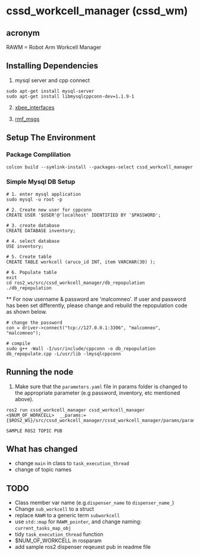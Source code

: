 # cssd_workcell_manager (cssd_wm)

## acronym
RAWM = Robot Arm Workcell Manager

## Installing Dependencies
1. mysql server and cpp connect
```
sudo apt-get install mysql-server
sudo apt-get install libmysqlcppconn-dev=1.1.9-1
```
2. [xbee_interfaces](https://github.com/RMFHOPE/xbee_interface)

3. [rmf_msgs](null)

## Setup The Environment

### Package Complilation
```
colcon build --symlink-install --packages-select cssd_workcell_manager
```

### Simple Mysql DB Setup
```
# 1. enter mysql application
sudo mysql -u root -p

# 2. Create new user for cppconn
CREATE USER '$USER'@'localhost' IDENTIFIED BY '$PASSWORD';

# 3. create database
CREATE DATABASE inventory;

# 4. select database
USE inventory;

# 5. Create table
CREATE TABLE workcell (aruco_id INT, item VARCHAR(30) );

# 6. Populate table
exit
cd ros2_ws/src/cssd_workcell_manager/db_repopulation
./db_repopulation
```

** For now username & password are 'malcomneo'. If user and password has been set differently, please change and rebuild the repopulation code as shown below.
```
# change the password
con = driver->connect("tcp://127.0.0.1:3306", "malcomneo", "malcomneo");

# compile
sudo g++ -Wall -I/usr/include/cppconn -o db_repopulation db_repopulate.cpp -L/usr/lib -lmysqlcppconn

```


## Running the node
1. Make sure that the `parameters.yaml` file in params folder is changed to the appropriate parameter (e.g password, inventory, etc mentioned above).

```
ros2 run cssd_workcell_manager cssd_workcell_manager <$NUM_OF_WORKCELL>  __params:={$ROS2_WS}/src/cssd_workcell_manager/cssd_workcell_manager/params/parameters.yaml
```

```
SAMPLE ROS2 TOPIC PUB
```


## What has changed
- change `main` in class to `task_execution_thread`
- change of topic names

## TODO
- Class member var name (e.g.`dispenser_name` to `dispenser_name_`)
- Change `sub_workcell` to a struct
- replace `RAWM` to a generic term `subworkcell`
- use `std::map` for `RAWM_pointer`, and change naming: `current_tasks_map_obj`
- tidy `task_execution_thread` function
- $NUM_OF_WORKCELL in rosparam
- add sample ros2 dispenser reqeuest pub in readme file
